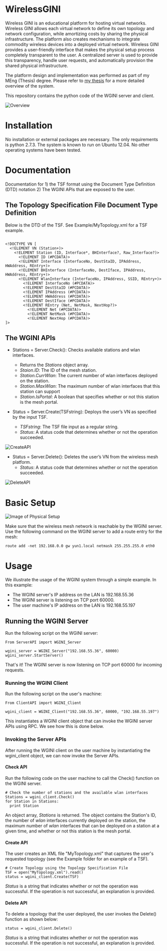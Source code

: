 # WirelessGINI

Wireless GINI is an educational platform for hosting virtual networks. Wireless GINI allows each virtual network to define its own topology and network configuration, while amortizing costs by sharing the physical infrastructure. The platform also creates mechanisms to integrate commodity wireless devices into a deployed virtual network. Wireless GINI provides a user-friendly interface that makes the physical setup process completely transparent to the user. A centralized server is used to provide this transparency, handle user requests, and automatically provision the shared physical infrastructure.

The platform design and implementation was performed as part of my MEng (Thesis) degree. Please refer to [my thesis](https://dl.dropboxusercontent.com/u/14656377/AhmedThesis.pdf) for a more detailed overview of the system.

This repository contains the python code of the WGINI server and client.

![Overview](/Images/WGINIOverview.jpg)

# Installation

No installation or external packages are necessary. The only requirements is python 2.7.3. The system is known to run on Ubuntu 12.04. No other operating systems have been tested.

# Documentation

Documentation for 1) the TSF format using the Document Type Definition (DTD) notation 2) The WGINI APIs that are exposed to the user.

## The Topology Specification File Document Type Definition

Below is the DTD of the TSF. See Example/MyTopology.xml for a TSF example.

```

<!DOCTYPE VN [
  <!ELEMENT VN (Station+)>
    <!ELEMENT Station (ID, Interface*, BHInterface?, Raw_Interface?)>
      <!ELEMENT ID (#PCDATA)>
      <!ELEMENT Interface (InterfaceNo, DestStaID, IPAddress, HWAddress, REntry+)>
      <!ELEMENT BHInterface (InterfaceNo, DestIface, IPAddress, HWAddress, REntry+)>
      <!ELEMENT WlanInterface (InterfaceNo, IPAddress, SSID, REntry+)>
        <!ELEMENT InterfaceNo (#PCDATA)>
        <!ELEMENT DestStaID (#PCDATA)>
        <!ELEMENT IPAddress (#PCDATA)>
        <!ELEMENT HWAddress (#PCDATA)>
        <!ELEMENT DestIface (#PCDATA)>
        <!ELEMENT REntry (Net, NetMask, NextHop?)>
          <!ELEMENT Net (#PCDATA)>
          <!ELEMENT NetMask (#PCDATA)>
          <!ELEMENT NextHop (#PCDATA)>
]>

```

## The WGINI APIs

- Stations = Server.Check(): Checks available stations and wlan interfaces.
  - Returns the *Stations* object array.
  - *Staion.ID*: The ID of the mesh station.
  - *Station.CurrWlan*: The current number of wlan interfaces deployed on the station.
  - *Station.MaxWlan*: The maximum number of wlan interfaces that this station can support
  - *Station.IsPortal*: A boolean that specifies whether or not this station is the mesh portal.

- Status = Server.Create(TSFstring): Deploys the user’s VN as specified by the input TSF.
  - *TSFstring*: The TSF file input as a regular string.
  - *Status*: A status code that determines whether or not the operation succeeded.

![CreateAPI](/Images/CreateAPI.jpg)

- Status = Server.Delete(): Deletes the user’s VN from the wireless mesh platform.
  - *Status*: A status code that determines whether or not the operation succeeded.

![DeleteAPI](/Images/DeleteAPI.jpg)

# Basic Setup

![Image of Physical Setup](/Images/PhysicalSetup.jpg)

Make sure that the wireless mesh network is reachable by the WGINI server. Use the following command on the WGINI server to add a route entry for the mesh:

`route add -net 192.168.0.0 gw yun1.local netmask 255.255.255.0 eth0`

# Usage

We illustrate the usage of the WGINI system through a simple example. In this example:

- The WGINI server's IP address on the LAN is 192.168.55.36
- The WGINI server is listening on TCP port 60000.
- The user machine's IP address on the LAN is 192.168.55.197


## Running the WGINI Server

Run the following script on the WGINI server:

```
From ServerAPI import WGINI_Server

wgini_server = WGINI_Server("192.168.55.36", 60000)
wgini_server.StartServer()

```
That's it! The WGINI server is now listening on TCP port 60000 for incoming requests.


### Running the WGINI Client

Run the following script on the user's machine:

```
From ClientAPI import WGINI_Client

wgini_client = WGINI_Client("192.168.55.36", 60000, "192.168.55.197")
```

This instantiates a WGINI client object that can invoke the WGINI server APIs using RPC. We see how this is done below.

### Invoking the Server APIs

After running the WGINI client on the user machine by instantiating the wgini_client object, we can now invoke the Server APIs.

#### Check API

Run the following code on the user machine to call the Check() function on the WGINI server.

```
# Check the number of stations and the available wlan interfaces
Stations = wgini_client.Check()
for Station in Stations:
  print Station
```

An object array, *Stations* is returned. The object contains the Station's ID, the number of *wlan* interfaces currently deployed on the station, the maximum number of *wlan* interfaces that can be deployed on a station at a given time, and whether or not this station is the mesh portal.

#### Create API

The user creates an XML file "MyTopology.xml" that captures the user's requested topology (see the Example folder for an example of a TSF).

```
# Create Topology using the Topology Specification File
TSF = open("MyTopology.xml").read()
status = wgini_client.Create(TSF)
```
*Status* is a string that indicates whether or not the operation was successful. If the operation is not successful, an explanation is provided.

#### Delete API

To delete a topology that the user deployed, the user invokes the Delete() function as shown below:

```
status = wgini_client.Delete()
```

*Status* is a string that indicates whether or not the operation was successful. If the operation is not successful, an explanation is provided.
